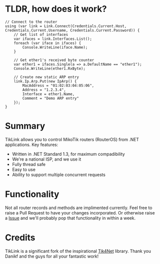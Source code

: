 TLDR, how does it work?
===
```
// Connect to the router
using (var link = Link.Connect(Credentials.Current.Host, Credentials.Current.Username, Credentials.Current.Password)) {
    // Get list of interfaces
    var ifaces = link.Interfaces.List();
    foreach (var iface in ifaces) {
        Console.WriteLine(iface.Name);
    }

    // Get ether1's received byte counter
    var ether1 = ifaces.Single(a => a.DefaultName == "ether1");
    Console.WriteLine(ether1.RxByte);

    // Create new static ARP entry
    link.Ip.Arp.Put(new IpArp() {
        MacAddress = "01:02:03:04:05:06",
        Address = "1.2.3.4",
        Interface = ether1.Name,
        Comment = "Demo ARP entry"
    });
}
```

Summary
===
TikLink allows you to control MikoTik routers (RouterOS) from .NET applications. Key features:
 - Written in .NET Standard 1.3, for maximum compadibility
 - We're a national ISP, and we use it
 - Fully thread safe
 - Easy to use
 - Ability to support multiple concurrent requests

Functionality
===
Not all router records and methods are implimented currently. Feel free to raise a Pull Request to have your changes incorporated. Or otherwise raise a [Issue](https://github.com/invertedtomato/tiklink/issues) and we'll probably pop that functionality in within a week.

Credits
===
TikLink is a significant fork of the inspirational [Tik4Net](https://github.com/danikf/tik4net) library. Thank you Danikf and the guys for all your fantastic work!